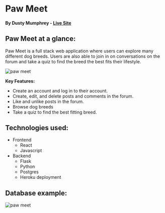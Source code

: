 # Paw Meet

#### By Dusty Mumphrey - [Live Site](https://paw-meet.herokuapp.com/)

## Paw Meet at a glance:
Paw Meet is a full stack web application where users can explore many different dog breeds. Users are also able to join in on conversations on the forum and take a quiz to find the breed the best fits their lifestyle.

![paw meet](https://media.giphy.com/media/J6I2SO5CUL9Neeb7OE/giphy.gif)

**Key Features:**
* Create an account and log in to their account.
* Create, edit, and delete posts and comments in the forum.
* Like and unlike posts in the forum.
* Browse dog breeds
* Take a quiz to find the best fitting breed.

## Technologies used:

* Frontend
  * React
  * Javascript
* Backend
  * Flask
  * Python
  * Postgres
  * Heroku deployment

## Database example:
![paw meet](https://i.imgur.com/JcCO2nT.png)



